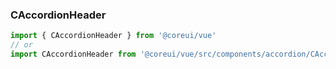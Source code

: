 ### CAccordionHeader

```jsx
import { CAccordionHeader } from '@coreui/vue'
// or
import CAccordionHeader from '@coreui/vue/src/components/accordion/CAccordionHeader'
```
